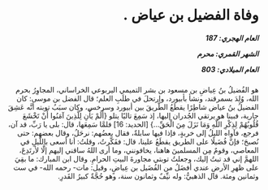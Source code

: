 <h1 dir="rtl">وفاة الفضيل بن عياض .</h1>

<h5 dir="rtl">العام الهجري:  187

الشهر القمري: محرم

العام الميلادي: 803</h5>

<p dir="rtl">هو الفُضيلُ بنُ عِياضِ بن مسعود بن بشر التميمي اليربوعي الخراساني، المجاوِرُ بحرم الله، وُلِدَ بسمرقند، ونشأ بأبيورد، وارتحلَ في طلَبِ العلم؛ قال الفضل بن موسى: كان الفضيلُ بنُ عياض شاطِرًا يقطَعُ الطَّريقَ بين أبيورد وسرخس، وكان سبَبُ توبته أنَّه عَشِقَ جارية، فبينا هو يرتقي الجُدران إليها، إذ سَمِعَ تاليًا يتلو {أَلَمْ يَأْنِ لِلَّذِينَ آمَنُوا أَنْ تَخْشَعَ قُلُوبُهُمْ لِذِكْرِ اللَّهِ وَمَا نَزَلَ مِنَ الْحَقِّ...} [الحديد: 16] فلمَّا سَمِعَها، قال: بلى يا رَبِّ، قد آن، فرجع، فآواه الليلُ إلى خربةٍ، فإذا فيها سابلةٌ، فقال بعضُهم: نرحَلُ، وقال بعضهم: حتى نُصبحَ؛ فإنَّ فُضَيلًا على الطريق يقطَعُ علينا، قال: ففَكَّرتُ، وقلتُ: أنا أسعى باللَّيلِ في المعاصي، وقومٌ مِن المسلمينَ هاهنا، يخافونني، وما أرى اللهُ ساقني إليهم إلَّا لأرتَدِعَ، اللهمَّ إني قد تبتُ إليك، وجعلتُ توبتي مجاورةَ البيتِ الحرامِ. وقال ابن المبارك: ما بقِيَ على ظهرِ الأرضِ عندي أفضَلُ من الفُضَيل بن عِياضٍ، وقيل: مات- رحمه الله- في ست وثمانين ومئة. قال الذهبيُّ: وله نيِّفٌ وثمانون سنة، وهو حُجَّةٌ كبيرُ القَدرِ.</p></br>
